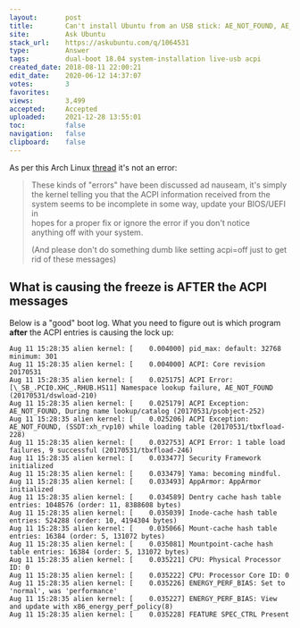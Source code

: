 ```yaml
---
layout:       post
title:        Can't install Ubuntu from an USB stick: AE_NOT_FOUND, AE_ALREADY_EXISTS
site:         Ask Ubuntu
stack_url:    https://askubuntu.com/q/1064531
type:         Answer
tags:         dual-boot 18.04 system-installation live-usb acpi
created_date: 2018-08-11 22:00:21
edit_date:    2020-06-12 14:37:07
votes:        3
favorites:    
views:        3,499
accepted:     Accepted
uploaded:     2021-12-28 13:55:01
toc:          false
navigation:   false
clipboard:    false
---
```


As per this Arch Linux [thread][1] it's not an error:

> These kinds of "errors" have been discussed ad nauseam, it's simply  
> the kernel telling you that the ACPI information received from the  
> system seems to be incomplete in some way, update your BIOS/UEFI in  
> hopes for a proper fix or ignore the error if you don't notice  
> anything off with your system.  
>   
> (And please don't do something dumb like setting acpi=off just to get  
> rid of these messages)  

## What is causing the freeze is AFTER the ACPI messages

Below is a "good" boot log. What you need to figure out is which program **after** the ACPI entries is causing the lock up:

``` 
Aug 11 15:28:35 alien kernel: [    0.004000] pid_max: default: 32768 minimum: 301
Aug 11 15:28:35 alien kernel: [    0.004000] ACPI: Core revision 20170531
Aug 11 15:28:35 alien kernel: [    0.025175] ACPI Error: [\_SB_.PCI0.XHC_.RHUB.HS11] Namespace lookup failure, AE_NOT_FOUND (20170531/dswload-210)
Aug 11 15:28:35 alien kernel: [    0.025179] ACPI Exception: AE_NOT_FOUND, During name lookup/catalog (20170531/psobject-252)
Aug 11 15:28:35 alien kernel: [    0.025206] ACPI Exception: AE_NOT_FOUND, (SSDT:xh_rvp10) while loading table (20170531/tbxfload-228)
Aug 11 15:28:35 alien kernel: [    0.032753] ACPI Error: 1 table load failures, 9 successful (20170531/tbxfload-246)
Aug 11 15:28:35 alien kernel: [    0.033477] Security Framework initialized
Aug 11 15:28:35 alien kernel: [    0.033479] Yama: becoming mindful.
Aug 11 15:28:35 alien kernel: [    0.033493] AppArmor: AppArmor initialized
Aug 11 15:28:35 alien kernel: [    0.034589] Dentry cache hash table entries: 1048576 (order: 11, 8388608 bytes)
Aug 11 15:28:35 alien kernel: [    0.035039] Inode-cache hash table entries: 524288 (order: 10, 4194304 bytes)
Aug 11 15:28:35 alien kernel: [    0.035066] Mount-cache hash table entries: 16384 (order: 5, 131072 bytes)
Aug 11 15:28:35 alien kernel: [    0.035081] Mountpoint-cache hash table entries: 16384 (order: 5, 131072 bytes)
Aug 11 15:28:35 alien kernel: [    0.035221] CPU: Physical Processor ID: 0
Aug 11 15:28:35 alien kernel: [    0.035222] CPU: Processor Core ID: 0
Aug 11 15:28:35 alien kernel: [    0.035226] ENERGY_PERF_BIAS: Set to 'normal', was 'performance'
Aug 11 15:28:35 alien kernel: [    0.035227] ENERGY_PERF_BIAS: View and update with x86_energy_perf_policy(8)
Aug 11 15:28:35 alien kernel: [    0.035228] FEATURE SPEC_CTRL Present

```

  [1]: https://bbs.archlinux.org/viewtopic.php?id=233768
